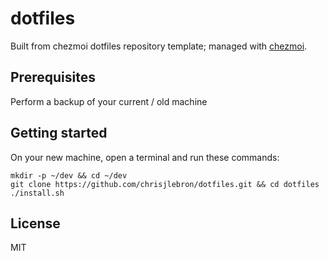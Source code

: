 # dotfiles

Built from chezmoi dotfiles repository template; managed with [chezmoi](https://chezmoi.io/).

## Prerequisites

Perform a backup of your current / old machine

## Getting started

On your new machine, open a terminal and run these commands:

```shell
mkdir -p ~/dev && cd ~/dev
git clone https://github.com/chrisjlebron/dotfiles.git && cd dotfiles
./install.sh
```

## License

MIT
